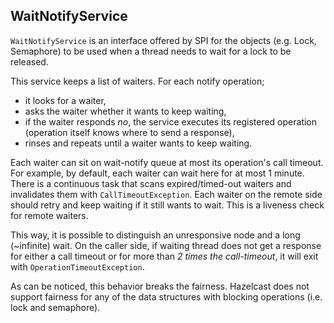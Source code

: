 
## WaitNotifyService

`WaitNotifyService` is an interface offered by SPI for the objects (e.g. Lock, Semaphore) to be used when a thread needs to wait for a lock to be released.

This service keeps a list of waiters. For each notify operation;

- it looks for a waiter,
- asks the waiter whether it wants to keep waiting,
- if the waiter responds *no*, the service executes its registered operation (operation itself knows where to send a response),
- rinses and repeats until a waiter wants to keep waiting.


Each waiter can sit on wait-notify queue at most its operation's call timeout. For example, by default, each waiter can wait here for at most 1 minute. There is a continuous task that scans expired/timed-out waiters and invalidates them with `CallTimeoutException`. Each waiter on the remote side should retry and keep waiting if it still wants to wait. This is a liveness check for remote waiters. 

This way, it is possible to distinguish an unresponsive node and a long (~infinite) wait. On the caller side, if waiting thread does not get a response for either a call timeout or for more than *2 times the call-timeout*, it will exit with `OperationTimeoutException`.  

As can be noticed, this behavior breaks the fairness. Hazelcast does not support fairness for any of the data structures with blocking operations (i.e. lock and semaphore).